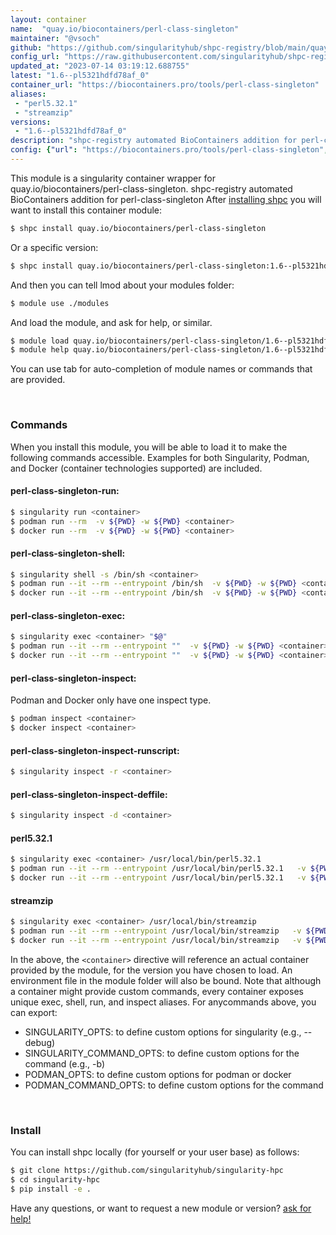 ```yaml
---
layout: container
name:  "quay.io/biocontainers/perl-class-singleton"
maintainer: "@vsoch"
github: "https://github.com/singularityhub/shpc-registry/blob/main/quay.io/biocontainers/perl-class-singleton/container.yaml"
config_url: "https://raw.githubusercontent.com/singularityhub/shpc-registry/main/quay.io/biocontainers/perl-class-singleton/container.yaml"
updated_at: "2023-07-14 03:19:12.688755"
latest: "1.6--pl5321hdfd78af_0"
container_url: "https://biocontainers.pro/tools/perl-class-singleton"
aliases:
 - "perl5.32.1"
 - "streamzip"
versions:
 - "1.6--pl5321hdfd78af_0"
description: "shpc-registry automated BioContainers addition for perl-class-singleton"
config: {"url": "https://biocontainers.pro/tools/perl-class-singleton", "maintainer": "@vsoch", "description": "shpc-registry automated BioContainers addition for perl-class-singleton", "latest": {"1.6--pl5321hdfd78af_0": "sha256:c9f9fb420ff3170693cfd0693667b68138c18b12d0eab508283d780fa6d27389"}, "tags": {"1.6--pl5321hdfd78af_0": "sha256:c9f9fb420ff3170693cfd0693667b68138c18b12d0eab508283d780fa6d27389"}, "docker": "quay.io/biocontainers/perl-class-singleton", "aliases": {"perl5.32.1": "/usr/local/bin/perl5.32.1", "streamzip": "/usr/local/bin/streamzip"}}
---
```


This module is a singularity container wrapper for quay.io/biocontainers/perl-class-singleton.
shpc-registry automated BioContainers addition for perl-class-singleton
After [installing shpc](#install) you will want to install this container module:


```bash
$ shpc install quay.io/biocontainers/perl-class-singleton
```

Or a specific version:

```bash
$ shpc install quay.io/biocontainers/perl-class-singleton:1.6--pl5321hdfd78af_0
```

And then you can tell lmod about your modules folder:

```bash
$ module use ./modules
```

And load the module, and ask for help, or similar.

```bash
$ module load quay.io/biocontainers/perl-class-singleton/1.6--pl5321hdfd78af_0
$ module help quay.io/biocontainers/perl-class-singleton/1.6--pl5321hdfd78af_0
```

You can use tab for auto-completion of module names or commands that are provided.

<br>

### Commands

When you install this module, you will be able to load it to make the following commands accessible.
Examples for both Singularity, Podman, and Docker (container technologies supported) are included.

#### perl-class-singleton-run:

```bash
$ singularity run <container>
$ podman run --rm  -v ${PWD} -w ${PWD} <container>
$ docker run --rm  -v ${PWD} -w ${PWD} <container>
```

#### perl-class-singleton-shell:

```bash
$ singularity shell -s /bin/sh <container>
$ podman run --it --rm --entrypoint /bin/sh  -v ${PWD} -w ${PWD} <container>
$ docker run --it --rm --entrypoint /bin/sh  -v ${PWD} -w ${PWD} <container>
```

#### perl-class-singleton-exec:

```bash
$ singularity exec <container> "$@"
$ podman run --it --rm --entrypoint ""  -v ${PWD} -w ${PWD} <container> "$@"
$ docker run --it --rm --entrypoint ""  -v ${PWD} -w ${PWD} <container> "$@"
```

#### perl-class-singleton-inspect:

Podman and Docker only have one inspect type.

```bash
$ podman inspect <container>
$ docker inspect <container>
```

#### perl-class-singleton-inspect-runscript:

```bash
$ singularity inspect -r <container>
```

#### perl-class-singleton-inspect-deffile:

```bash
$ singularity inspect -d <container>
```


#### perl5.32.1

```bash
$ singularity exec <container> /usr/local/bin/perl5.32.1
$ podman run --it --rm --entrypoint /usr/local/bin/perl5.32.1   -v ${PWD} -w ${PWD} <container> -c " $@"
$ docker run --it --rm --entrypoint /usr/local/bin/perl5.32.1   -v ${PWD} -w ${PWD} <container> -c " $@"
```


#### streamzip

```bash
$ singularity exec <container> /usr/local/bin/streamzip
$ podman run --it --rm --entrypoint /usr/local/bin/streamzip   -v ${PWD} -w ${PWD} <container> -c " $@"
$ docker run --it --rm --entrypoint /usr/local/bin/streamzip   -v ${PWD} -w ${PWD} <container> -c " $@"
```



In the above, the `<container>` directive will reference an actual container provided
by the module, for the version you have chosen to load. An environment file in the
module folder will also be bound. Note that although a container
might provide custom commands, every container exposes unique exec, shell, run, and
inspect aliases. For anycommands above, you can export:

 - SINGULARITY_OPTS: to define custom options for singularity (e.g., --debug)
 - SINGULARITY_COMMAND_OPTS: to define custom options for the command (e.g., -b)
 - PODMAN_OPTS: to define custom options for podman or docker
 - PODMAN_COMMAND_OPTS: to define custom options for the command

<br>

### Install

You can install shpc locally (for yourself or your user base) as follows:

```bash
$ git clone https://github.com/singularityhub/singularity-hpc
$ cd singularity-hpc
$ pip install -e .
```

Have any questions, or want to request a new module or version? [ask for help!](https://github.com/singularityhub/singularity-hpc/issues)